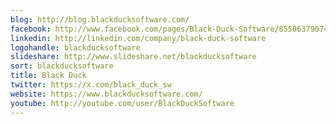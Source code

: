 ```yaml
---
blog: http://blog.blackducksoftware.com/
facebook: http://www.facebook.com/pages/Black-Duck-Software/85506379074
linkedin: http://linkedin.com/company/black-duck-software
logohandle: blackducksoftware
slideshare: http://www.slideshare.net/blackducksoftware
sort: blackducksoftware
title: Black Duck
twitter: https://x.com/black_duck_sw
website: https://www.blackducksoftware.com/
youtube: http://youtube.com/user/BlackDuckSoftware
---
```

